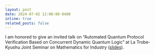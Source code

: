 ```yaml
---
layout: post
date: 2024-07-02 12:00:00-0400
inline: true
related_posts: false
---
```


I am honored to give an invited talk on “Automated Quantum Protocol Verification Based on Concurrent Dynamic Quantum Logic” at La Trobe-Kyushu Joint Seminar on Mathematics for Industry ([slides](assets/pdf/slides/invited-talks/2024-CDQL-slides.pdf)).
